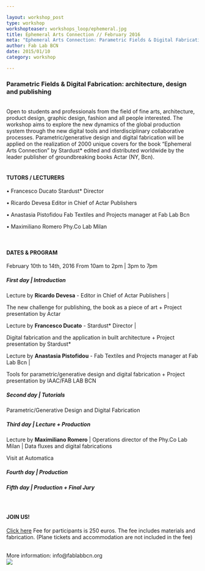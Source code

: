 ```yaml
---

layout: workshop_post
type: workshop
workshopteaser: workshops_loop/ephemeral.jpg
title: Ephemeral Arts Connection // February 2016
meta: "Ephemeral Arts Connection: Parametric Fields & Digital Fabrication: architecture, design and publishing."
author: Fab Lab BCN
date: 2015/01/10
category: workshop

---
```


<h3>Parametric Fields & Digital Fabrication: architecture, design and publishing</h3>

<br>
Open to students and professionals from the field of fine arts, architecture, product design, graphic design, fashion and all people interested. The workshop aims to explore the new dynamics of the global production system through the new digital tools and interdisciplinary collaborative processes. Parametric/generative design and digital fabrication will be applied on the realization of 2000 unique covers for the book “Ephemeral Arts Connection” by Stardust* edited and distributed worldwide by the leader publisher of groundbreaking books Actar (NY, Bcn).<br>

<br>

<h4>TUTORS / LECTURERS</h4>
• Francesco Ducato Stardust* Director 

• Ricardo Devesa Editor in Chief of Actar Publishers 

• Anastasia Pistofidou Fab Textiles and Projects manager at Fab Lab Bcn 

• Maximiliano Romero Phy.Co Lab Milan

<br>

<h4>DATES & PROGRAM</h4>
February 10th to 14th, 2016
From 10am to 2pm | 3pm to 7pm
<br>
<h5>First day | Introduction</h5>

Lecture by **Ricardo Devesa** - Editor in Chief of Actar Publishers | 

The new challenge for publishing, the book as a piece of art + Project presentation by Actar

Lecture by **Francesco Ducato** - Stardust* Director | 

Digital fabrication and the application in built architecture + Project presentation by Stardust*

Lecture by **Anastasia Pistofidou** - Fab Textiles and Projects manager at Fab Lab Bcn | 

Tools for parametric/generative design and digital fabrication + Project presentation by IAAC/FAB LAB BCN   

<h5>Second day | Tutorials </h5>

Parametric/Generative Design and Digital Fabrication 

<h5>Third day | Lecture + Production</h5>

Lecture by **Maximiliano Romero** | Operations director of the Phy.Co Lab Milan | 
Data fluxes and digital fabrications 

Visit at Automatica

<h5>Fourth day | Production</h5>

<h5>Fifth day | Production + Final Jury</h5>
<br>

<h4>JOIN US!</h4>

<a target="_blank" href="http://fablab.fikket.com/event/taller-de-ephemeral-arts-connection"><u>Click here</u></a> 
Fee for participants is 250 euros. The fee includes materials and fabrication. 
(Plane tickets and accommodation are not included in the fee)

<br>
More information: info@fablabbcn.org
<br>

<img src="{{site.baseurl}}{{ site.url }}/img/workshops/workshops_loop/ephemeral.jpg">

<br>

